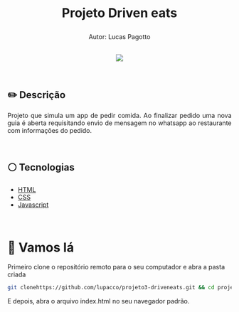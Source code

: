 # <p align = "center"> Projeto Driven eats</p>

<p align = "center">
Autor: Lucas Pagotto
</br>
<br/>

<p align = "center"> <img src="https://github.com/lupacco/projeto3-driveneats/blob/main/project_view.png?raw=true" /></p>

</br>

## ✏️ Descrição
<p align="justify" > Projeto que simula um app de pedir comida. Ao finalizar pedido uma nova guia é aberta requisitando envio de mensagem no whatsapp ao restaurante com informações do pedido.</p>

</br>

##  <p align = "left"> :white_circle: Tecnologias</p>

- [HTML](https://developer.mozilla.org/pt-BR/docs/Web/HTML)
- [CSS](https://www.w3schools.com/css/)
- [Javascript](https://developer.mozilla.org/pt-BR/docs/Web/JavaScript)

</br>

# 🏁 Vamos lá 

Primeiro clone o repositório remoto para o seu computador e abra a pasta criada

```bash
git clonehttps://github.com/lupacco/projeto3-driveneats.git && cd projeto3-driveneats
```

E depois, abra o arquivo index.html no seu navegador padrão.
